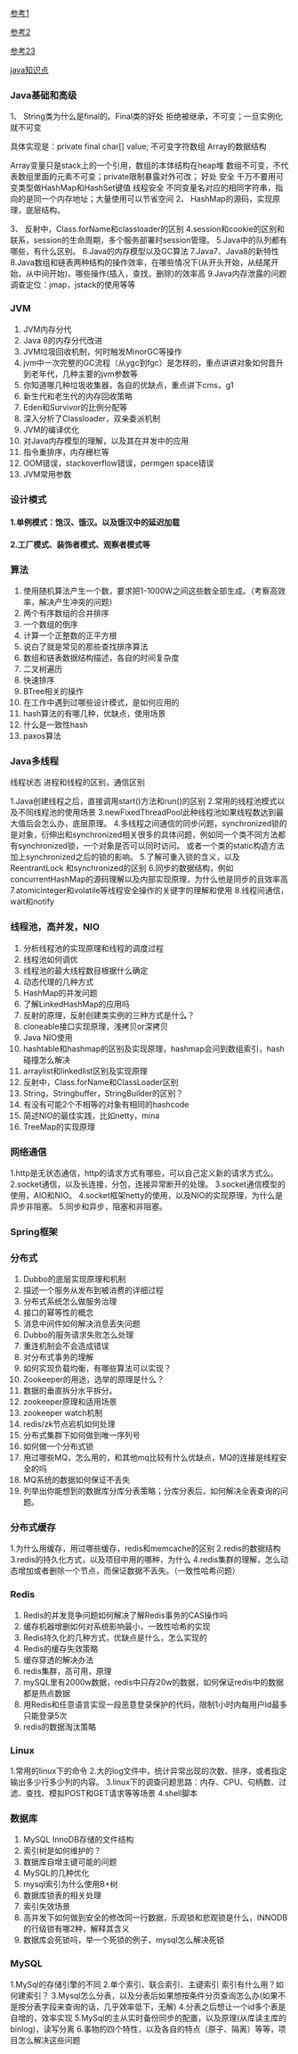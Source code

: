 [参考1](https://blog.csdn.net/huangshulang1234/article/details/78449512)

[参考2](https://segmentfault.com/a/1190000016179965)

[参考23](https://blog.csdn.net/YEYUANGEN/article/details/20529793)

[java知识点](http://www.hlwwiki.com/nb/doku.php?id=java:java%E5%9F%BA%E7%A1%80:%E5%8F%8D%E5%B0%84%E7%9A%84%E5%8E%9F%E7%90%86_%E5%8F%8D%E5%B0%84%E5%88%9B%E5%BB%BA%E7%B1%BB%E5%AE%9E%E4%BE%8B%E7%9A%84%E4%B8%89%E7%A7%8D%E6%96%B9%E5%BC%8F%E6%98%AF%E4%BB%80%E4%B9%88)

### Java基础和高级
1、	String类为什么是final的。Final类的好处
拒绝被继承，不可变；一旦实例化就不可变

具体实现是：private final char[] value; 不可变字符数组
Array的数据结构

Array变量只是stack上的一个引用，数组的本体结构在heap堆
数组不可变，不代表数组里面的元素不可变；private限制暴露对外可改；
好处
	安全
	千万不要用可变类型做HashMap和HashSet键值
	线程安全
	不同变量名对应的相同字符串，指向的是同一个内存地址；大量使用可以节省空间
2、	HashMap的源码，实现原理，底层结构。

3、	反射中，Class.forName和classloader的区别
4.session和cookie的区别和联系，session的生命周期，多个服务部署时session管理。
5.Java中的队列都有哪些，有什么区别。
6.Java的内存模型以及GC算法
7.Java7、Java8的新特性
8.Java数组和链表两种结构的操作效率，在哪些情况下(从开头开始，从结尾开始，从中间开始)，哪些操作(插入，查找，删除)的效率高
9.Java内存泄露的问题调查定位：jmap，jstack的使用等等
### JVM
1.	JVM内存分代
2.	Java 8的内存分代改进
3.	JVM垃圾回收机制，何时触发MinorGC等操作
4.	jvm中一次完整的GC流程（从ygc到fgc）是怎样的，重点讲讲对象如何晋升到老年代，几种主要的jvm参数等
5.	你知道哪几种垃圾收集器，各自的优缺点，重点讲下cms，g1
6.	新生代和老生代的内存回收策略
7.	Eden和Survivor的比例分配等
8.	深入分析了Classloader，双亲委派机制
9.	JVM的编译优化
10.	对Java内存模型的理解，以及其在并发中的应用
11.	指令重排序，内存栅栏等
12.	OOM错误，stackoverflow错误，permgen space错误
13.	JVM常用参数

### 设计模式
#### 1.单例模式：饱汉、饿汉。以及饿汉中的延迟加载

#### 2.工厂模式、装饰者模式、观察者模式等

### 算法
1.	使用随机算法产生一个数，要求把1-1000W之间这些数全部生成。（考察高效率，解决产生冲突的问题）
2.	两个有序数组的合并排序
3.	一个数组的倒序
4.	计算一个正整数的正平方根
5.	说白了就是常见的那些查找排序算法
6.	数组和链表数据结构描述，各自的时间复杂度
7.	二叉树遍历
8.	快速排序
9.	BTree相关的操作
10.	在工作中遇到过哪些设计模式，是如何应用的
11.	hash算法的有哪几种，优缺点，使用场景
12.	什么是一致性hash
13.	paxos算法

### Java多线程
线程状态
进程和线程的区别，通信区别

1.Java创建线程之后，直接调用start()方法和run()的区别
2.常用的线程池模式以及不同线程池的使用场景
3.newFixedThreadPool此种线程池如果线程数达到最大值后会怎么办，底层原理。
4.多线程之间通信的同步问题，synchronized锁的是对象，衍伸出和synchronized相关很多的具体问题，例如同一个类不同方法都有synchronized锁，一个对象是否可以同时访问。
    或者一个类的static构造方法加上synchronized之后的锁的影响。
5.了解可重入锁的含义，以及ReentrantLock 和synchronized的区别
6.同步的数据结构，例如concurrentHashMap的源码理解以及内部实现原理，为什么他是同步的且效率高
7.atomicinteger和volatile等线程安全操作的关键字的理解和使用
8.线程间通信，wait和notify
### 线程池，高并发，NIO
1.	分析线程池的实现原理和线程的调度过程
2.	线程池如何调优
3.	线程池的最大线程数目根据什么确定
4.	动态代理的几种方式
5.	HashMap的并发问题
6.	了解LinkedHashMap的应用吗
7.	反射的原理，反射创建类实例的三种方式是什么？
8.	cloneable接口实现原理，浅拷贝or深拷贝
9.	Java NIO使用
10.	hashtable和hashmap的区别及实现原理，hashmap会问到数组索引，hash碰撞怎么解决
11.	arraylist和linkedlist区别及实现原理
12.	反射中，Class.forName和ClassLoader区别
13.	String，Stringbuffer，StringBuilder的区别？
14.	有没有可能2个不相等的对象有相同的hashcode
15.	简述NIO的最佳实践，比如netty，mina
16.	TreeMap的实现原理

### 网络通信
1.http是无状态通信，http的请求方式有哪些，可以自己定义新的请求方式么。
2.socket通信，以及长连接，分包，连接异常断开的处理。
3.socket通信模型的使用，AIO和NIO。
4.socket框架netty的使用，以及NIO的实现原理，为什么是异步非阻塞。
5.同步和异步，阻塞和非阻塞。

### Spring框架

### 分布式
1.	Dubbo的底层实现原理和机制
2.	描述一个服务从发布到被消费的详细过程
3.	分布式系统怎么做服务治理
4.	接口的幂等性的概念
5.	消息中间件如何解决消息丢失问题
6.	Dubbo的服务请求失败怎么处理
7.	重连机制会不会造成错误
8.	对分布式事务的理解
9.	如何实现负载均衡，有哪些算法可以实现？
10.	Zookeeper的用途，选举的原理是什么？
11.	数据的垂直拆分水平拆分。
12.	zookeeper原理和适用场景
13.	zookeeper watch机制
14.	redis/zk节点宕机如何处理
15.	分布式集群下如何做到唯一序列号
16.	如何做一个分布式锁
17.	用过哪些MQ，怎么用的，和其他mq比较有什么优缺点，MQ的连接是线程安全的吗
18.	MQ系统的数据如何保证不丢失
19.	列举出你能想到的数据库分库分表策略；分库分表后，如何解决全表查询的问题。

### 分布式缓存
1.为什么用缓存，用过哪些缓存，redis和memcache的区别
2.redis的数据结构
3.redis的持久化方式，以及项目中用的哪种，为什么
4.redis集群的理解，怎么动态增加或者删除一个节点，而保证数据不丢失。（一致性哈希问题）

### Redis
1.	Redis的并发竞争问题如何解决了解Redis事务的CAS操作吗
2.	缓存机器增删如何对系统影响最小，一致性哈希的实现
3.	Redis持久化的几种方式，优缺点是什么，怎么实现的
4.	Redis的缓存失效策略
5.	缓存穿透的解决办法
6.	redis集群，高可用，原理
7.	mySQL里有2000w数据，redis中只存20w的数据，如何保证redis中的数据都是热点数据
8.	用Redis和任意语言实现一段恶意登录保护的代码，限制1小时内每用户Id最多只能登录5次
9.	redis的数据淘汰策略

### Linux
1.常用的linux下的命令
2.大的log文件中，统计异常出现的次数、排序，或者指定输出多少行多少列的内容。
3.linux下的调查问题思路：内存、CPU、句柄数、过滤、查找、模拟POST和GET请求等等场景
4.shell脚本
### 数据库
1.	MySQL InnoDB存储的文件结构
2.	索引树是如何维护的？
3.	数据库自增主键可能的问题
4.	MySQL的几种优化
5.	mysql索引为什么使用B+树
6.	数据库锁表的相关处理
7.	索引失效场景
8.	高并发下如何做到安全的修改同一行数据，乐观锁和悲观锁是什么，INNODB的行级锁有哪2种，解释其含义
9.	数据库会死锁吗，举一个死锁的例子，mysql怎么解决死锁

### MySQL
1.MySql的存储引擎的不同
2.单个索引、联合索引、主键索引 索引有什么用？如何建索引？
3.Mysql怎么分表，以及分表后如果想按条件分页查询怎么办(如果不是按分表字段来查询的话，几乎效率低下，无解)
4.分表之后想让一个id多个表是自增的，效率实现
5.MySql的主从实时备份同步的配置，以及原理(从库读主库的binlog)，读写分离
6.事物的四个特性，以及各自的特点（原子、隔离）等等，项目怎么解决这些问题

